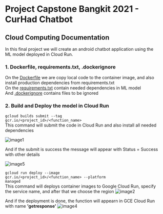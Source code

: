 # Project Capstone Bangkit 2021 - CurHad Chatbot
## Cloud Computing Documentation
In this final project we will create an android chatbot application using the ML model deployed in Cloud Run.
### 1. Dockerfile, requirements.txt, .dockerignore
On the [Dockerfile](https://github.com/Alwi-M2622435/finalBangkit/blob/master/Dockerfile) we are copy local code to the container image, and also install production dependencies from requirements.txt  
On the [requirements.txt](https://github.com/Alwi-M2622435/finalBangkit/blob/master/requirements.txt) contain needed dependencies in ML model  
And [.dockerignore](https://github.com/Alwi-M2622435/finalBangkit/blob/master/.dockerignore) contains files to be ignored  

### 2. Build and Deploy the model in Cloud Run  
<code>gcloud builds submit --tag gcr.io/<project_id>/<function_name></code>  
This command will submit the code in Cloud Run and also install all needed dependencies  
  
![image1](https://user-images.githubusercontent.com/79034209/121055332-5ad1be00-c7e7-11eb-84c8-0097b2e8fd81.JPG)

And if the submit is success the message will appear with Status = Success with other details
  
![image5](https://user-images.githubusercontent.com/79034209/121057477-85bd1180-c7e9-11eb-9db0-4ce70286027a.JPG)  
  
<code>gcloud run deploy --image gcr.io/<project_id>/<function_name> --platform managed</code>  
This command will deploys container images to Google Cloud Run, specify the service name, and after that we choose the region
![image2](https://user-images.githubusercontent.com/79034209/121098520-32b28100-c820-11eb-85d6-e7f565727608.JPG)
  
And if the deployment is done, the function will appearn in GCE Cloud Run with name **'getresponse'**
![image4](https://user-images.githubusercontent.com/79034209/121098891-06e3cb00-c821-11eb-9a1b-f4cd06ec0d82.JPG)
  

